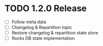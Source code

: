# TODO 1.2.0 Release

- [ ] Follow meta data
- [ ] Changelog & Repartition topic
- [ ] Restore changelog & repartition state store
- [ ] Rocks DB state implementation